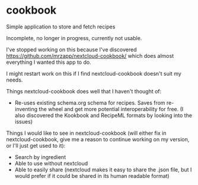 # cookbook
Simple application to store and fetch recipes

Incomplete, no longer in progress, currently not usable.

I've stopped working on this because I've discovered https://github.com/mrzapp/nextcloud-cookbook/ which does almost everything I wanted this app to do.

I might restart work on this if I find nextcloud-cookbook doesn't suit my needs.

Things nextcloud-cookbook does well that I haven't thought of:

* Re-uses existing schema.org schema for recipes. Saves from re-inventing the wheel and get more potential interoperability for free. (I also discovered the Kookbook and RecipeML formats by looking into the issues)

Things I would like to see in nextcloud-cookbook (will either fix in nextcloud-cookbook, give me a reason to continue working on my version, or I'll just get used to it):

* Search by ingredient
* Able to use without nextcloud
* Able to easily share (nextcloud makes it easy to share the .json file, but I would prefer if it could be shared in its human readable format)
